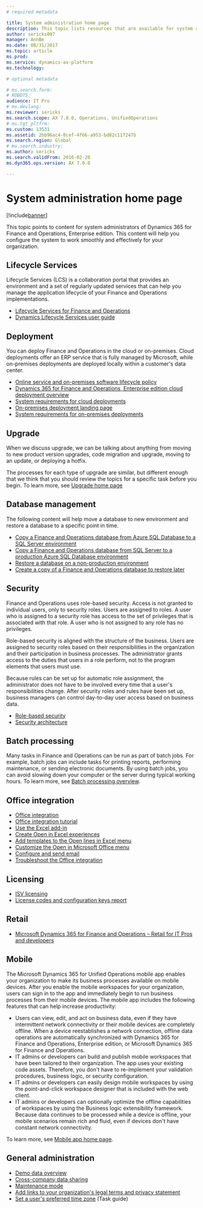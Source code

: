 ```yaml
---
# required metadata

title: System administration home page
description: This topic lists resources that are available for system administrators.
author: sericks007
manager: AnnBe
ms.date: 08/31/2017
ms.topic: article
ms.prod: 
ms.service: dynamics-ax-platform
ms.technology: 

# optional metadata

# ms.search.form: 
# ROBOTS: 
audience: IT Pro
# ms.devlang: 
ms.reviewer: sericks
ms.search.scope: AX 7.0.0, Operations, UnifiedOperations
# ms.tgt_pltfrm: 
ms.custom: 13531
ms.assetid: 2bb96ac4-0cef-4f66-a953-bd82c117247b
ms.search.region: Global
# ms.search.industry: 
ms.author: sericks
ms.search.validFrom: 2016-02-28
ms.dyn365.ops.version: AX 7.0.0

---
```


# System administration home page

[!include[banner](../includes/banner.md)]


This topic points to content for system administrators of Dynamics 365 for Finance and Operations, Enterprise edition. This content will help you configure the system to work smoothly and effectively for your organization.

Lifecycle Services
------------------
Lifecycle Services (LCS) is a collaboration portal that provides an environment and a set of regularly updated services that can help you manage the application lifecycle of your Finance and Operations implementations.

- [Lifecycle Services for Finance and Operations](../lifecycle-services/lcs.md)
- [Dynamics Lifecycle Services user guide](../lifecycle-services/lcs-user-guide.md)

## Deployment
You can deploy Finance and Operations in the cloud or on-premises. Cloud deployments offer an ERP service that is fully managed by Microsoft, while on-premises deployments are deployed locally within a customer's data center.

-   [Online service and on-premises software lifecycle policy](../migration-upgrade/versions-update-policy.md)
- [Dynamics 365 for Finance and Operations, Enterprise edition cloud deployment overview](../deployment/cloud-deployment-overview.md)
-   [System requirements for cloud deployments](../get-started/system-requirements.md)
- [On-premises deployment landing page](/deployment/on-premises-deployment-landing-page.md)
- [System requirements for on-premises deployments](../get-started/system-requirements-on-prem.md)


## Upgrade
When we discuss upgrade, we can be talking about anything from moving to new product version upgrades, code migration and upgrade, moving to an update, or deploying a hotfix.

The processes for each type of upgrade are similar, but different enough that we think that you should review the topics for a specific task before you begin. To learn more, see [Upgrade home page](../migration-upgrade/upgrade-home-page.md)


## Database management
The following content will help move a database to new environment and restore a database to a specific point in time.

-   [Copy a Finance and Operations database from Azure SQL Database to a SQL Server environment](../database/copy-database-from-azure-sql-to-sql-server.md)
-   [Copy a Finance and Operations database from SQL Server to a production Azure SQL Database environment](../database/copy-database-from-sql-server-to-azure-sql.md)
-   [Restore a database on a non-production environment](../database/request-point-in-time-restore.md)
-   [Create a copy of a Finance and Operations database to restore later](../database/copy-operations-database.md)

## Security
Finance and Operations uses role-based security. Access is not granted to individual users, only to security roles. Users are assigned to roles. A user who is assigned to a security role has access to the set of privileges that is associated with that role. A user who is not assigned to any role has no privileges.

Role-based security is aligned with the structure of the business. Users are assigned to security roles based on their responsibilities in the organization and their participation in business processes. The administrator grants access to the duties that users in a role perform, not to the program elements that users must use.

Because rules can be set up for automatic role assignment, the administrator does not have to be involved every time that a user's responsibilities change. After security roles and rules have been set up, business managers can control day-to-day user access based on business data.

-   [Role-based security](role-based-security.md)
-   [Security architecture](security-architecture.md)

## Batch processing
Many tasks in Finance and Operations can be run as part of batch jobs. For example, batch jobs can include tasks for printing reports, performing maintenance, or sending electronic documents. By using batch jobs, you can avoid slowing down your computer or the server during typical working hours. To learn more, see [Batch processing overview](batch-processing-overview.md).

## Office integration
- [Office integration](../office-integration/office-integration.md)
- [Office integration tutorial](../office-integration/office-integration-tutorial.md)
- [Use the Excel add-in](../office-integration/use-excel-add-in.md)
- [Create Open in Excel experiences](../office-integration/office-integration-edit-excel.md)
- [Add templates to the Open lines in Excel menu](../user-interface/add-templates-open-lines-excel-menu.md)
- [Customize the Open in Microsoft Office menu](../office-integration/customize-open-office-menu.md)
- [Configure and send email](/dynamics365/unified-operations/fin-and-ops/organization-administration/configure-email)
- [Troubleshoot the Office integration](../office-integration/office-integration-troubleshooting.md)

## Licensing
-   [ISV licensing](../dev-tools/isv-licensing.md)
- [License codes and configuration keys report](license-codes-configuration-keys-report.md)

## Retail
-   [Microsoft Dynamics 365 for Finance and Operations – Retail for IT Pros and developers](/dynamics365/unified-operations/retail/dev-itpro/dev-retail-home-page)

## Mobile
The Microsoft Dynamics 365 for Unified Operations mobile app enables your organization to make its business processes available on mobile devices. After you enable the mobile workspaces for your organization, users can sign in to the app and immediately begin to run business processes from their mobile devices. The mobile app includes the following features that can help increase productivity:

- Users can view, edit, and act on business data, even if they have intermittent network connectivity or their mobile devices are completely offline. When a device reestablishes a network connection, offline data operations are automatically synchronized with Dynamics 365 for Finance and Operations, Enterprise edition, or Microsoft Dynamics 365 for Finance and Operations.
- IT admins or developers can build and publish mobile workspaces that have been tailored to their organization. The app uses your existing code assets. Therefore, you don't have to re-implement your validation procedures, business logic, or security configuration.
- IT admins or developers can easily design mobile workspaces by using the point-and-click workspace designer that is included with the web client.
- IT admins or developers can optionally optimize the offline capabilities of workspaces by using the Business logic extensibility framework. Because data continues to be processed while a device is offline, your mobile scenarios remain rich and fluid, even if devices don't have constant network connectivity.

To learn more, see [Mobile app home page](../mobile-apps/Mobile-app-home-page.md).


## General administration
-   [Demo data overview](../get-started/demo-data.md)
-   [Cross-company data sharing](../sysadmin/cross-company-data-sharing.md)
-   [Maintenance mode](maintenance-mode.md)
- [Add links to your organization's legal terms and privacy statement](legal-terms-privacy-statement.md)
- [Set a user's preferred time zone](/dynamics365/unified-operations/fin-and-ops/organization-administration/tasks/set-users-preferred-time-zone) (Task guide)





